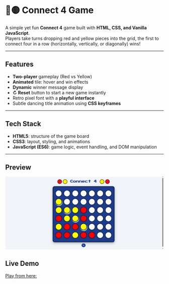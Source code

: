 # 🔴🟡 Connect 4 Game

A simple yet fun **Connect 4** game built with **HTML, CSS, and Vanilla JavaScript**.  
Players take turns dropping red and yellow pieces into the grid, the first to connect four in a row (horizontally, vertically, or diagonally) wins!  

---

## Features

- **Two-player** gameplay (Red vs Yellow)  
- **Animated** tile: hover and win effects  
- **Dynamic** winner message display  
- **↻ Reset** button to start a new game instantly  
- Retro pixel font with a **playful interface**  
- Subtle dancing title animation using **CSS keyframes**   

---

## Tech Stack

- **HTML5**: structure of the game board  
- **CSS3**: layout, styling, and animations  
- **JavaScript (ES6)**: game logic, event handling, and DOM manipulation  

---

## Preview

![Connect 4 Screenshot](./Images/Connect%204%20Game%20-%20screenshot.png)


## Live Demo 

[Play from here: ](https://connect4gamejs.netlify.app/)


